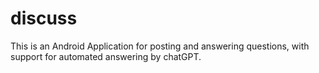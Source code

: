 # discuss

This is an Android Application for posting and answering questions, with support for automated answering by chatGPT.



